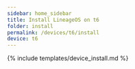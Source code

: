 ```yaml
---
sidebar: home_sidebar
title: Install LineageOS on t6
folder: install
permalink: /devices/t6/install
device: t6
---
```

{% include templates/device_install.md %}

